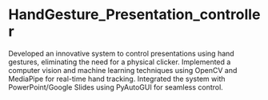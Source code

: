 # HandGesture_Presentation_controller
Developed an innovative system to control presentations using hand gestures, eliminating the need for a physical clicker. Implemented a computer vision and machine learning techniques using OpenCV and MediaPipe for real-time hand tracking. Integrated the system with PowerPoint/Google Slides using PyAutoGUI for seamless control.
